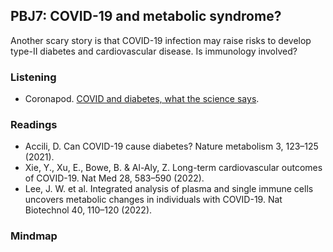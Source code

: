 ## PBJ7: COVID-19 and metabolic syndrome?
Another scary story is that COVID-19 infection may raise risks to develop type-II diabetes and cardiovascular disease. Is immunology involved?

### Listening
- Coronapod. [COVID and diabetes, what the science says](https://www.nature.com/articles/d41586-022-01220-1).

### Readings
- Accili, D. Can COVID-19 cause diabetes? Nature metabolism 3, 123–125 (2021).
- Xie, Y., Xu, E., Bowe, B. & Al-Aly, Z. Long-term cardiovascular outcomes of COVID-19. Nat Med 28, 583–590 (2022).
- Lee, J. W. et al. Integrated analysis of plasma and single immune cells uncovers metabolic changes in individuals with COVID-19. Nat Biotechnol 40, 110–120 (2022).

### Mindmap
